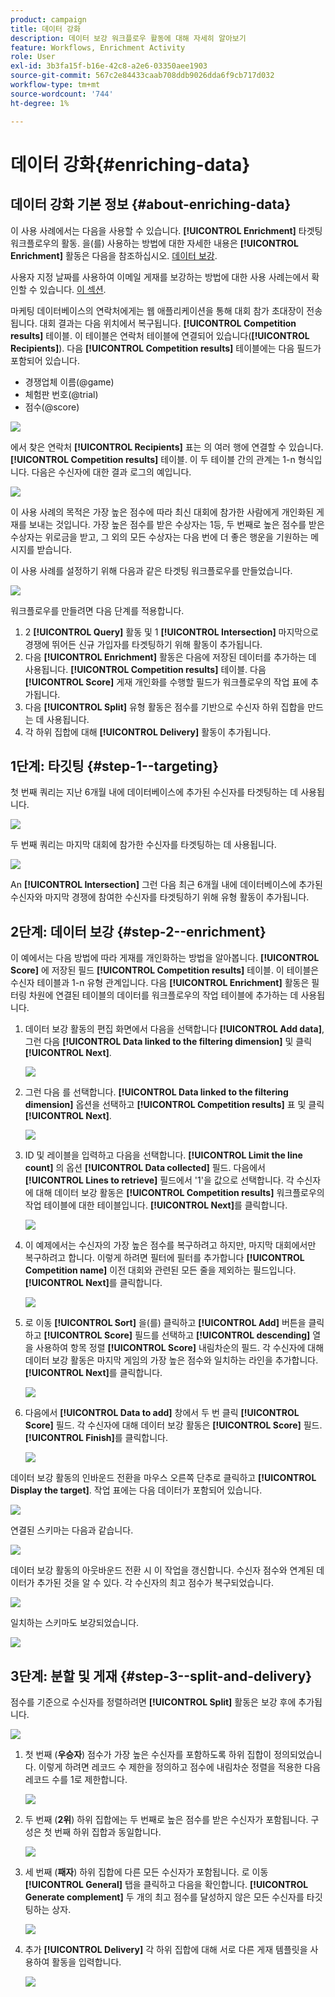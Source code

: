 ```yaml
---
product: campaign
title: 데이터 강화
description: 데이터 보강 워크플로우 활동에 대해 자세히 알아보기
feature: Workflows, Enrichment Activity
role: User
exl-id: 3b3fa15f-b16e-42c8-a2e6-03350aee1903
source-git-commit: 567c2e84433caab708ddb9026dda6f9cb717d032
workflow-type: tm+mt
source-wordcount: '744'
ht-degree: 1%

---
```


# 데이터 강화{#enriching-data}



## 데이터 강화 기본 정보 {#about-enriching-data}

이 사용 사례에서는 다음을 사용할 수 있습니다. **[!UICONTROL Enrichment]** 타겟팅 워크플로우의 활동. 을(를) 사용하는 방법에 대한 자세한 내용은 **[!UICONTROL Enrichment]** 활동은 다음을 참조하십시오. [데이터 보강](enrichment.md).

사용자 지정 날짜를 사용하여 이메일 게재를 보강하는 방법에 대한 사용 사례는에서 확인할 수 있습니다. [이 섹션](email-enrichment-with-custom-date-fields.md).

마케팅 데이터베이스의 연락처에게는 웹 애플리케이션을 통해 대회 참가 초대장이 전송됩니다. 대회 결과는 다음 위치에서 복구됩니다. **[!UICONTROL Competition results]** 테이블. 이 테이블은 연락처 테이블에 연결되어 있습니다(**[!UICONTROL Recipients]**). 다음 **[!UICONTROL Competition results]** 테이블에는 다음 필드가 포함되어 있습니다.

* 경쟁업체 이름(@game)
* 체험판 번호(@trial)
* 점수(@score)

![](assets/uc1_enrich_1.png)

에서 찾은 연락처 **[!UICONTROL Recipients]** 표는 의 여러 행에 연결할 수 있습니다. **[!UICONTROL Competition results]** 테이블. 이 두 테이블 간의 관계는 1-n 형식입니다. 다음은 수신자에 대한 결과 로그의 예입니다.

![](assets/uc1_enrich_2.png)

이 사용 사례의 목적은 가장 높은 점수에 따라 최신 대회에 참가한 사람에게 개인화된 게재를 보내는 것입니다. 가장 높은 점수를 받은 수상자는 1등, 두 번째로 높은 점수를 받은 수상자는 위로금을 받고, 그 외의 모든 수상자는 다음 번에 더 좋은 행운을 기원하는 메시지를 받습니다.

이 사용 사례를 설정하기 위해 다음과 같은 타겟팅 워크플로우를 만들었습니다.

![](assets/uc1_enrich_3.png)

워크플로우를 만들려면 다음 단계를 적용합니다.

1. 2 **[!UICONTROL Query]** 활동 및 1 **[!UICONTROL Intersection]** 마지막으로 경쟁에 뛰어든 신규 가입자를 타겟팅하기 위해 활동이 추가됩니다.
1. 다음 **[!UICONTROL Enrichment]** 활동은 다음에 저장된 데이터를 추가하는 데 사용됩니다. **[!UICONTROL Competition results]** 테이블. 다음 **[!UICONTROL Score]** 게재 개인화를 수행할 필드가 워크플로우의 작업 표에 추가됩니다.
1. 다음 **[!UICONTROL Split]** 유형 활동은 점수를 기반으로 수신자 하위 집합을 만드는 데 사용됩니다.
1. 각 하위 집합에 대해 **[!UICONTROL Delivery]** 활동이 추가됩니다.

## 1단계: 타깃팅 {#step-1--targeting}

첫 번째 쿼리는 지난 6개월 내에 데이터베이스에 추가된 수신자를 타겟팅하는 데 사용됩니다.

![](assets/uc1_enrich_4.png)

두 번째 쿼리는 마지막 대회에 참가한 수신자를 타겟팅하는 데 사용됩니다.

![](assets/uc1_enrich_5.png)

An **[!UICONTROL Intersection]** 그런 다음 최근 6개월 내에 데이터베이스에 추가된 수신자와 마지막 경쟁에 참여한 수신자를 타겟팅하기 위해 유형 활동이 추가됩니다.

## 2단계: 데이터 보강 {#step-2--enrichment}

이 예에서는 다음 방법에 따라 게재를 개인화하는 방법을 알아봅니다. **[!UICONTROL Score]** 에 저장된 필드 **[!UICONTROL Competition results]** 테이블. 이 테이블은 수신자 테이블과 1-n 유형 관계입니다. 다음 **[!UICONTROL Enrichment]** 활동은 필터링 차원에 연결된 테이블의 데이터를 워크플로우의 작업 테이블에 추가하는 데 사용됩니다.

1. 데이터 보강 활동의 편집 화면에서 다음을 선택합니다 **[!UICONTROL Add data]**, 그런 다음 **[!UICONTROL Data linked to the filtering dimension]** 및 클릭 **[!UICONTROL Next]**.

   ![](assets/uc1_enrich_6.png)

1. 그런 다음 를 선택합니다. **[!UICONTROL Data linked to the filtering dimension]** 옵션을 선택하고 **[!UICONTROL Competition results]** 표 및 클릭 **[!UICONTROL Next]**.

   ![](assets/uc1_enrich_7.png)

1. ID 및 레이블을 입력하고 다음을 선택합니다. **[!UICONTROL Limit the line count]** 의 옵션 **[!UICONTROL Data collected]** 필드. 다음에서 **[!UICONTROL Lines to retrieve]** 필드에서 &#39;1&#39;을 값으로 선택합니다. 각 수신자에 대해 데이터 보강 활동은 **[!UICONTROL Competition results]** 워크플로우의 작업 테이블에 대한 테이블입니다. **[!UICONTROL Next]**&#x200B;를 클릭합니다.

   ![](assets/uc1_enrich_8.png)

1. 이 예제에서는 수신자의 가장 높은 점수를 복구하려고 하지만, 마지막 대회에서만 복구하려고 합니다. 이렇게 하려면 필터에 필터를 추가합니다 **[!UICONTROL Competition name]** 이전 대회와 관련된 모든 줄을 제외하는 필드입니다. **[!UICONTROL Next]**&#x200B;를 클릭합니다.

   ![](assets/uc1_enrich_9.png)

1. 로 이동 **[!UICONTROL Sort]** 을(를) 클릭하고 **[!UICONTROL Add]** 버튼을 클릭하고 **[!UICONTROL Score]** 필드를 선택하고 **[!UICONTROL descending]** 열을 사용하여 항목 정렬 **[!UICONTROL Score]** 내림차순의 필드. 각 수신자에 대해 데이터 보강 활동은 마지막 게임의 가장 높은 점수와 일치하는 라인을 추가합니다. **[!UICONTROL Next]**&#x200B;를 클릭합니다.

   ![](assets/uc1_enrich_10.png)

1. 다음에서 **[!UICONTROL Data to add]** 창에서 두 번 클릭 **[!UICONTROL Score]** 필드. 각 수신자에 대해 데이터 보강 활동은 **[!UICONTROL Score]** 필드. **[!UICONTROL Finish]**&#x200B;를 클릭합니다.

   ![](assets/uc1_enrich_11.png)

데이터 보강 활동의 인바운드 전환을 마우스 오른쪽 단추로 클릭하고 **[!UICONTROL Display the target]**. 작업 표에는 다음 데이터가 포함되어 있습니다.

![](assets/uc1_enrich_13.png)

연결된 스키마는 다음과 같습니다.

![](assets/uc1_enrich_15.png)

데이터 보강 활동의 아웃바운드 전환 시 이 작업을 갱신합니다. 수신자 점수와 연계된 데이터가 추가된 것을 알 수 있다. 각 수신자의 최고 점수가 복구되었습니다.

![](assets/uc1_enrich_12.png)

일치하는 스키마도 보강되었습니다.

![](assets/uc1_enrich_14.png)

## 3단계: 분할 및 게재 {#step-3--split-and-delivery}

점수를 기준으로 수신자를 정렬하려면 **[!UICONTROL Split]** 활동은 보강 후에 추가됩니다.

![](assets/uc1_enrich_18.png)

1. 첫 번째 (**우승자**) 점수가 가장 높은 수신자를 포함하도록 하위 집합이 정의되었습니다. 이렇게 하려면 레코드 수 제한을 정의하고 점수에 내림차순 정렬을 적용한 다음 레코드 수를 1로 제한합니다.

   ![](assets/uc1_enrich_16.png)

1. 두 번째 (**2위**) 하위 집합에는 두 번째로 높은 점수를 받은 수신자가 포함됩니다. 구성은 첫 번째 하위 집합과 동일합니다.

   ![](assets/uc1_enrich_17.png)

1. 세 번째 (**패자**) 하위 집합에 다른 모든 수신자가 포함됩니다. 로 이동 **[!UICONTROL General]** 탭을 클릭하고 다음을 확인합니다. **[!UICONTROL Generate complement]** 두 개의 최고 점수를 달성하지 않은 모든 수신자를 타깃팅하는 상자.

   ![](assets/uc1_enrich_19.png)

1. 추가 **[!UICONTROL Delivery]** 각 하위 집합에 대해 서로 다른 게재 템플릿을 사용하여 활동을 입력합니다.

   ![](assets/uc1_enrich_20.png)
